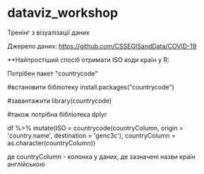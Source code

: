 # dataviz_workshop
Тренінг з візуалізації даних


Джерело даних: https://github.com/CSSEGISandData/COVID-19


**Найпростіший спосіб отримати ISO коди країн у R:

Потрібен пакет "countrycode"

#встановити бібліотеку
install.packages("countrycode")

#завантажити
library(countrycode)

#також потрібна бібліотека dplyr

df %>% mutate(ISO = countrycode(countryColumn, origin = 'country.name', destination = 'genc3c'),
         countryColumn = as.character(countryColumn))
         
де countryColumn - колонка у даних, де зазначені назви країн англійською



